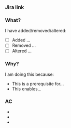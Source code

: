 ### Jira link

### What?

I have added/removed/altered:

- [ ] Added ...
- [ ] Removed ...
- [ ] Altered ...

### Why?

I am doing this because:

- This is a prerequisite for...
- This enables...

### AC

-
-
-
